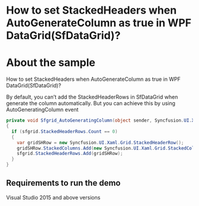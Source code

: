 # How to set StackedHeaders when AutoGenerateColumn as true in WPF DataGrid(SfDataGrid)?
# About the sample

How to set StackedHeaders when AutoGenerateColumn as true in WPF DataGrid(SfDataGrid)?

By default, you can’t add the StackedHeaderRows in SfDataGrid when generate the column automatically. But you can achieve this by using AutoGeneratingColumn event

```c#
private void Sfgrid_AutoGeneratingColumn(object sender, Syncfusion.UI.Xaml.Grid.AutoGeneratingColumnArgs e)
{
  if (sfgrid.StackedHeaderRows.Count == 0)
  {
    var gridSHRow = new Syncfusion.UI.Xaml.Grid.StackedHeaderRow();
    gridSHRow.StackedColumns.Add(new Syncfusion.UI.Xaml.Grid.StackedColumn { ChildColumns = "OrderID,CustomerID", HeaderText = "ID's" });
    sfgrid.StackedHeaderRows.Add(gridSHRow);
  }
}   
```
## Requirements to run the demo
 Visual Studio 2015 and above versions
